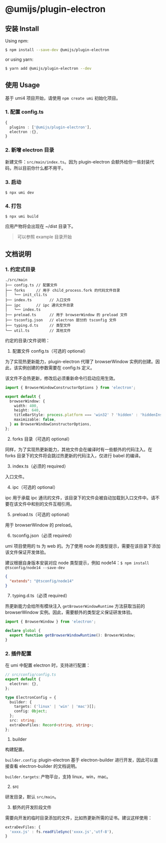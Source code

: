 # @umijs/plugin-electron

## 安装 Install

Using npm:

```bash
$ npm install --save-dev @umijs/plugin-electron
```

or using yarn:

```bash
$ yarn add @umijs/plugin-electron --dev
```

## 使用 Usage

基于 umi4 项目开始，请使用 `npm create umi` 初始化项目。

### 1. 配置 config.ts

```ts
{
  plugins : ['@umijs/plugin-electron'],
  electron :{},
}
```

### 2. 新增 electron 目录

新建文件：`src/main/index.ts`。因为 plugin-electron 会额外给你一些封装代码，所以目前你什么都不用干。

### 3. 启动

`$ npx umi dev`

### 4. 打包

`$ npx umi build`

应用产物将会出现在 ~/dist 目录下。

> 可以参照 example 目录开始

## 文档说明

### 1. 约定式目录

```
./src/main
├── config.ts // 配置文件
├── forks     // 用于 child_process.fork 的代码文件目录
│   └── init_cli.ts
├── index.ts        // 入口文件
├── ipc       // ipc 通讯文件目录
│   └── index.ts
├── preload.ts      // 用于 browserWindow 的 preload 文件
├── tsconfig.json   // electron 部分的 tsconfig 文件
├── typing.d.ts     // 类型文件
└── util.ts         // 其他文件
```

约定的目录/文件说明：

1. 配置文件 config.ts（可选的 optional）

为了实现热更新能力，plugin-electron 代理了 browserWindow 实例的创建。因此，该实例创建的参数需要在 config.ts 定义。

该文件不会热更新，修改后必须重新命令行启动应用生效。

```ts
import { BrowserWindowConstructorOptions } from 'electron';

export default {
  browserWindow: {
    width: 400,
    height: 640,
    titleBarStyle: process.platform === 'win32' ? 'hidden' : 'hiddenInset',
    maximizable: false,
  } as BrowserWindowConstructorOptions,
};
```

2. forks 目录（可选的 optional）

同样，为了实现热更新能力，其他文件会在编译时有一些额外的代码注入。在 forks 目录下的文件将会跳过热更新的代码注入，仅进行 babel 的编译。

3. index.ts（必须的 required）

入口文件。

4. ipc（可选的 optional）

ipc 用于承载 ipc 通讯的文件，该目录下的文件会被自动加载到入口文件中。请不要在该文件中和别的文件互相引用。

5. preload.ts（可选的 optional）

用于 browserWindow 的 preload。

6. tsconfig.json（必须 required）

umi 项目使用的 ts 为 web 的。为了使用 node 的类型提示，需要在该目录下添加该文件保证开发体验。

建议根据自身版本安装对应 node 类型提示，例如 node14：`$ npm install @tsconfig/node14 --save-dev`

```json
{
  "extends": "@tsconfig/node14"
}
```

7. typing.d.ts（必须 required）

热更新能力会给所有模块注入 `getBrowserWindowRuntime` 方法获取当前的 browserWindow 实例。因此，需要额外的类型定义保证研发体验。

```ts
import { BrowserWindow } from 'electron';

declare global {
  export function getBrowserWindowRuntime(): BrowserWindow;
}
```

### 2. 插件配置

在 umi 中配置 electron 时，支持进行配置：

```ts
// src/config/config.ts
export default {
  electron: {},
};

type ElectronConfig = {
  builder: {
    targets: ('linux' | 'win' | 'mac')[];
    config: Object;
  };
  src: string;
  extraDevFiles: Record<string, string>;
};
```

1. builder

构建配置。

`builder.config`: plugin-electron 基于 electron-builder 进行开发，因此可以直接查看 electron-builder 的文档说明。

`builder.targets`: 产物平台，支持 linux，win，mac。

2. src

研发目录，默认 `src/main`。

3. 额外的开发阶段文件

需要向开发的临时目录添加的文件，比如热更新所需的证书。建议这样使用：

```ts
extraDevFiles: {
  'xxxx.js' : fs.readFileSync('xxxx.js','utf-8'),
}
```
